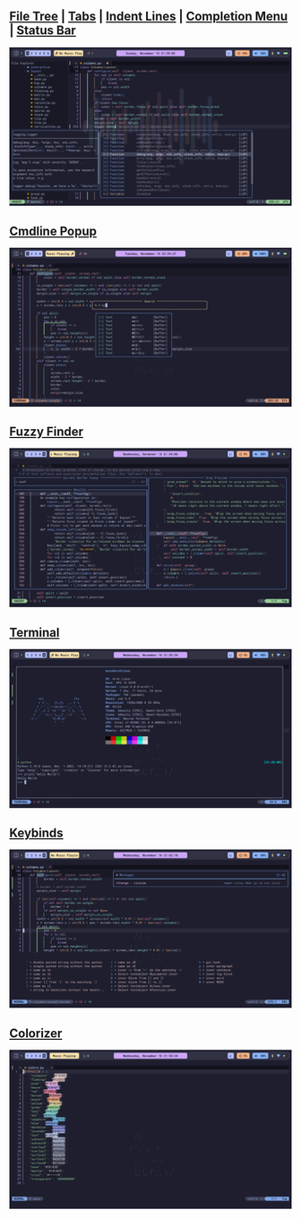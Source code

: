 ## <a href="https://github.com/nvim-tree/nvim-tree.lua">File Tree</a>    |    <a href="https://github.com/akinsho/bufferline.nvim">Tabs</a>    |    <a href="https://github.com/lukas-reineke/indent-blankline.nvim">Indent Lines</a>    |    <a href="https://github.com/hrsh7th/nvim-cmp">Completion Menu</a>    |    <a href="https://github.com/nvim-lualine/lualine.nvim">Status Bar</a>
<img src="screenshots/tree-cmp.png">

## <a href="https://github.com/folke/noice.nvim">Cmdline Popup</a>
<img src="screenshots/noice.png">

## <a href="https://github.com/nvim-telescope/telescope.nvim">Fuzzy Finder</a>
<img src="screenshots/telescope.png">

## <a href="https://github.com/akinsho/toggleterm.nvim">Terminal</a>
<img src="screenshots/toggleterm.png">

## <a href="https://github.com/folke/which-key.nvim">Keybinds</a>
<img src="screenshots/whichkey.png">

## <a href="https://github.com/norcalli/nvim-colorizer.lua">Colorizer</a>
<img src="screenshots/colorizer.png">
